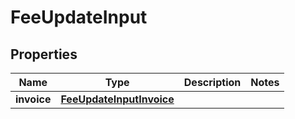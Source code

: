

# FeeUpdateInput


## Properties

| Name | Type | Description | Notes |
|------------ | ------------- | ------------- | -------------|
|**invoice** | [**FeeUpdateInputInvoice**](FeeUpdateInputInvoice.md) |  |  |



